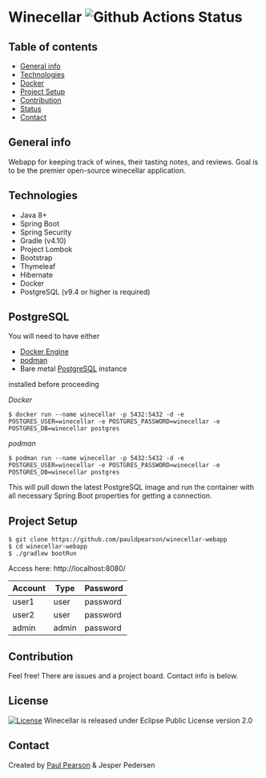 # Winecellar ![Github Actions Status](https://github.com/My-Wine-Cellar/winecellar-webapp/workflows/CI/badge.svg)

## Table of contents
* [General info](#general-info)
* [Technologies](#technologies)
* [Docker](#docker)
* [Project Setup](#project-setup)
* [Contribution](#contribution)
* [Status](#status)
* [Contact](#contact)

## General info
Webapp for keeping track of wines, their tasting notes, and reviews. Goal is to be the premier open-source winecellar application.

## Technologies
* Java 8+
* Spring Boot
* Spring Security
* Gradle (v4.10)
* Project Lombok
* Bootstrap
* Thymeleaf
* Hibernate
* Docker
* PostgreSQL (v9.4 or higher is required)

## PostgreSQL

You will need to have either

* [Docker Engine](https://docs.docker.com/install/)
* [podman](https://podman.io/)
* Bare metal [PostgreSQL](https://www.postgresql.org/) instance

installed before proceeding

*Docker*
```
$ docker run --name winecellar -p 5432:5432 -d -e POSTGRES_USER=winecellar -e POSTGRES_PASSWORD=winecellar -e POSTGRES_DB=winecellar postgres
```

*podman*
```
$ podman run --name winecellar -p 5432:5432 -d -e POSTGRES_USER=winecellar -e POSTGRES_PASSWORD=winecellar -e POSTGRES_DB=winecellar postgres
```

This will pull down the latest PostgreSQL image and run the container with all necessary Spring Boot properties for getting a connection. 

## Project Setup

```
$ git clone https://github.com/pauldpearson/winecellar-webapp
$ cd winecellar-webapp
$ ./gradlew bootRun
```

Access here: http://localhost:8080/

| Account | Type  | Password |
| ------- | ----- | -------- |
| user1   | user  | password |
| user2   | user  | password |
| admin   | admin | password |

## Contribution

Feel free!  There are issues and a project board.  Contact info is below.

## License

[![License](https://img.shields.io/badge/License-EPL%202.0-orange.svg)](https://www.eclipse.org/legal/epl-2.0/)
Winecellar is released under Eclipse Public License version 2.0

## Contact

Created by [Paul Pearson](mailto:paul.darlington.pearson@gmail.com) & Jesper Pedersen
